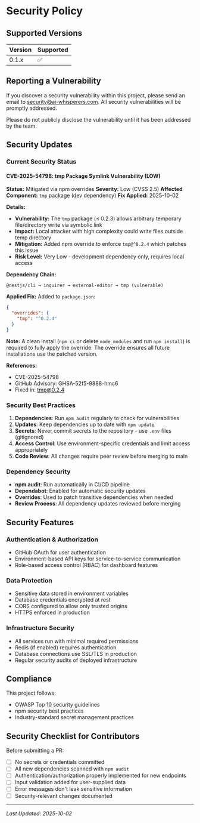 # Security Policy

## Supported Versions

| Version | Supported          |
| ------- | ------------------ |
| 0.1.x   | :white_check_mark: |

## Reporting a Vulnerability

If you discover a security vulnerability within this project, please send an email to security@ai-whisperers.com. All security vulnerabilities will be promptly addressed.

Please do not publicly disclose the vulnerability until it has been addressed by the team.

## Security Updates

### Current Security Status

#### CVE-2025-54798: tmp Package Symlink Vulnerability (LOW)

**Status:** Mitigated via npm overrides
**Severity:** Low (CVSS 2.5)
**Affected Component:** `tmp` package (dev dependency)
**Fix Applied:** 2025-10-02

**Details:**
- **Vulnerability:** The `tmp` package (≤ 0.2.3) allows arbitrary temporary file/directory write via symbolic link
- **Impact:** Local attacker with high complexity could write files outside temp directory
- **Mitigation:** Added npm override to enforce `tmp@^0.2.4` which patches this issue
- **Risk Level:** Very Low - development dependency only, requires local access

**Dependency Chain:**
```
@nestjs/cli → inquirer → external-editor → tmp (vulnerable)
```

**Applied Fix:**
Added to `package.json`:
```json
{
  "overrides": {
    "tmp": "^0.2.4"
  }
}
```

**Note:** A clean install (`npm ci` or delete `node_modules` and run `npm install`) is required to fully apply the override. The override ensures all future installations use the patched version.

**References:**
- CVE-2025-54798
- GitHub Advisory: GHSA-52f5-9888-hmc6
- Fixed in: tmp@0.2.4

### Security Best Practices

1. **Dependencies**: Run `npm audit` regularly to check for vulnerabilities
2. **Updates**: Keep dependencies up to date with `npm update`
3. **Secrets**: Never commit secrets to the repository - use `.env` files (gitignored)
4. **Access Control**: Use environment-specific credentials and limit access appropriately
5. **Code Review**: All changes require peer review before merging to main

### Dependency Security

- **npm audit**: Run automatically in CI/CD pipeline
- **Dependabot**: Enabled for automatic security updates
- **Overrides**: Used to patch transitive dependencies when needed
- **Review Process**: All dependency updates reviewed before merging

## Security Features

### Authentication & Authorization
- GitHub OAuth for user authentication
- Environment-based API keys for service-to-service communication
- Role-based access control (RBAC) for dashboard features

### Data Protection
- Sensitive data stored in environment variables
- Database credentials encrypted at rest
- CORS configured to allow only trusted origins
- HTTPS enforced in production

### Infrastructure Security
- All services run with minimal required permissions
- Redis (if enabled) requires authentication
- Database connections use SSL/TLS in production
- Regular security audits of deployed infrastructure

## Compliance

This project follows:
- OWASP Top 10 security guidelines
- npm security best practices
- Industry-standard secret management practices

## Security Checklist for Contributors

Before submitting a PR:
- [ ] No secrets or credentials committed
- [ ] All new dependencies scanned with `npm audit`
- [ ] Authentication/authorization properly implemented for new endpoints
- [ ] Input validation added for user-supplied data
- [ ] Error messages don't leak sensitive information
- [ ] Security-relevant changes documented

---

*Last Updated: 2025-10-02*
